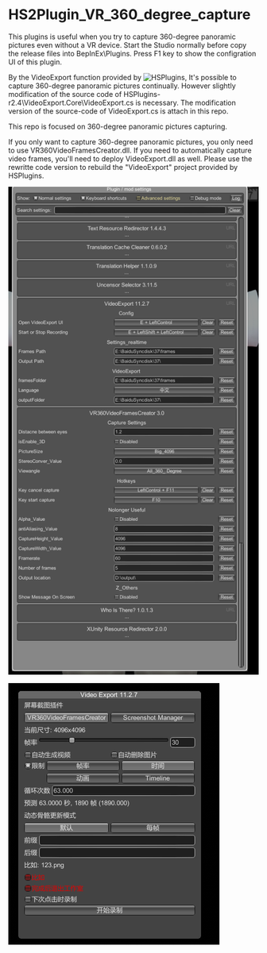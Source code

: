 # HS2Plugin_VR_360_degree_capture

This plugins is useful when you try to capture 360-degree panoramic pictures even without a VR device.
Start the Studio normally before copy the release files into BepInEx\Plugins. Press F1 key to show the configration UI of this plugin.

By the VideoExport function provided by ![HSPlugins](https://github.com/IllusionMods/HSPlugins), It's possible to capture 360-degree panoramic pictures continually. However slightly modification of the source code of HSPlugins-r2.4\VideoExport.Core\VideoExport.cs is necessary. The modification version of the source-code of VideoExport.cs is attach in this repo.

This repo is focused on 360-degree panoramic pictures capturing.


If you only want to capture 360-degree panoramic pictures, you only need to use VR360VideoFramesCreator.dll. 
If you need to automatically capture video frames, you'll need to deploy VideoExport.dll as well. 
Please use the rewritte code version to rebuild the "VideoExport" project provided by HSPlugins.

![snapshot1](https://github.com/boxscwei/HS2Plugin_VR_360_degree_capture/blob/main/Using_1.png)

![snapshot2](https://github.com/boxscwei/HS2Plugin_VR_360_degree_capture/blob/main/Using_2.png)



